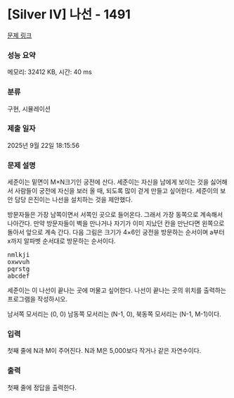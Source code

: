 # [Silver IV] 나선 - 1491 

[문제 링크](https://www.acmicpc.net/problem/1491) 

### 성능 요약

메모리: 32412 KB, 시간: 40 ms

### 분류

구현, 시뮬레이션

### 제출 일자

2025년 9월 22일 18:15:56

### 문제 설명

<p>세준이는 밑면이 M×N크기인 궁전에 산다. 세준이는 자신을 남에게 보이는 것을 싫어해서 사람들이 궁전에 자신을 보러 올 때, 되도록 많이 걷게 만들고 싶어한다. 세준이의 보안 담당 은진이는 나선을 설치하는 것을 제안했다.</p>

<p>방문자들은 가장 남쪽이면서 서쪽인 곳으로 들어온다. 그래서 가장 동쪽으로 계속해서 나아간다. 만약 방문자들이 벽을 만나거나 자기가 이미 지났던 칸을 만난다면 왼쪽으로 돌아서 앞으로 계속 간다. 다음 그림은 크기가 4×6인 궁전을 방문하는 순서이며 a부터 x까지 알파벳 순서대로 방문하는 순서이다.</p>

<pre>nmlkji
oxwvuh
pqrstg
abcdef</pre>

<p>세준이는 이 나선이 끝나는 곳에 머물고 싶어한다. 나선이 끝나는 곳의 위치를 출력하는 프로그램을 작성하시오.</p>

<p>남서쪽 모서리는 (0, 0) 남동쪽 모서리는 (N-1, 0), 북동쪽 모서리는 (N-1, M-1)이다.</p>

### 입력 

 <p>첫째 줄에 N과 M이 주어진다. N과 M은 5,000보다 작거나 같은 자연수이다.</p>

### 출력 

 <p>첫째 줄에 정답을 출력한다.</p>

